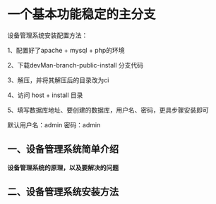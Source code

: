 <h1>一个基本功能稳定的主分支</h1>


设备管理系统安装配置方法：

1、配置好了apache + mysql + php的环境

2、下载devMan-branch-public-install 分支代码

3、解压，并将其解压后的目录改为ci

4、访问 host + install 目录

5、填写数据库地址、要创建的数据库，用户名、密码，更具步骤安装即可

默认用户名：admin
密码：admin

<h2>一、设备管理系统简单介绍</h2>
<b>设备管理系统的原理，以及要解决的问题</b>


<h2>二、设备管理系统安装方法</h2>
